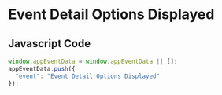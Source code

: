 # Event Detail Options Displayed

### 

## Javascript Code
```js
window.appEventData = window.appEventData || [];
appEventData.push({
  "event": "Event Detail Options Displayed"
});
```




